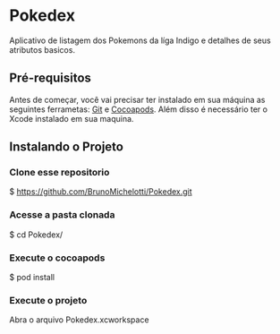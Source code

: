 # Pokedex
Aplicativo de listagem dos Pokemons da líga Indigo e detalhes de seus atributos basicos.

## Pré-requisitos
Antes de começar, você vai precisar ter instalado em sua máquina as seguintes ferrametas: [Git](https://github.com/) e [Cocoapods](https://cocoapods.org/). Além disso é necessário ter o Xcode instalado em sua maquina.

## Instalando o Projeto

### Clone esse repositorio
$ https://github.com/BrunoMichelotti/Pokedex.git

### Acesse a pasta clonada
$ cd Pokedex/

### Execute o cocoapods
$ pod install

### Execute o projeto
Abra o arquivo Pokedex.xcworkspace

